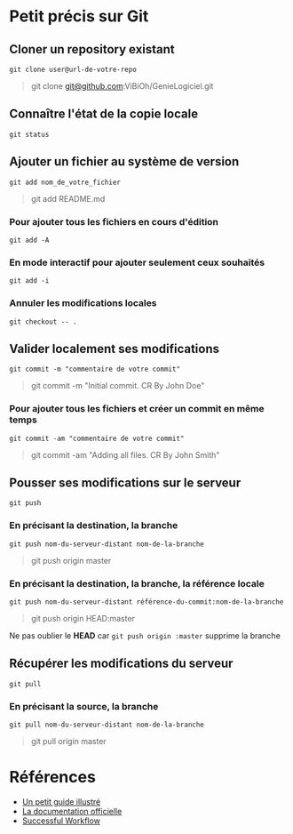 # Petit précis sur Git


## Cloner un repository existant

`git clone user@url-de-votre-repo`

> git clone git@github.com:ViBiOh/GenieLogiciel.git


## Connaître l'état de la copie locale

`git status`


## Ajouter un fichier au système de version

`git add nom_de_votre_fichier`

> git add README.md


### Pour ajouter tous les fichiers en cours d'édition

`git add -A`


### En mode interactif pour ajouter seulement ceux souhaités

`git add -i`


### Annuler les modifications locales

`git checkout -- .`


## Valider localement ses modifications

`git commit -m "commentaire de votre commit"`

> git commit -m "Initial commit. CR By John Doe"


### Pour ajouter tous les fichiers et créer un commit en même temps

`git commit -am "commentaire de votre commit"`

> git commit -am "Adding all files. CR By John Smith"


## Pousser ses modifications sur le serveur

`git push`


### En précisant la destination, la branche

`git push nom-du-serveur-distant nom-de-la-branche`

> git push origin master


### En précisant la destination, la branche, la référence locale

`git push nom-du-serveur-distant référence-du-commit:nom-de-la-branche`

> git push origin HEAD:master

Ne pas oublier le **HEAD** car `git push origin :master` supprime la branche


## Récupérer les modifications du serveur

`git pull`


### En précisant la source, la branche

`git pull nom-du-serveur-distant nom-de-la-branche`

> git pull origin master


# Références

* [Un petit guide illustré](http://rogerdudler.github.io/git-guide/index.fr.html)
* [La documentation officielle](http://git-scm.com/book/fr/v1)
* [Successful Workflow](http://nvie.com/posts/a-successful-git-branching-model/)
